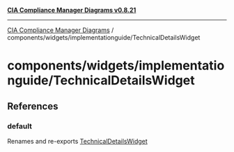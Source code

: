 [**CIA Compliance Manager Diagrams v0.8.21**](../../../../README.md)

***

[CIA Compliance Manager Diagrams](../../../../modules.md) / components/widgets/implementationguide/TechnicalDetailsWidget

# components/widgets/implementationguide/TechnicalDetailsWidget

## References

### default

Renames and re-exports [TechnicalDetailsWidget](../../../variables/TechnicalDetailsWidget.md)
